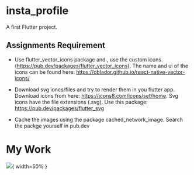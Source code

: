 # insta_profile

A first Flutter project.

## Assignments Requirement

- Use flutter_vector_icons package and  , use the custom icons.  (https://pub.dev/packages/flutter_vector_icons). 
The name  and ui of the icons can be found here: https://oblador.github.io/react-native-vector-icons/

- Download svg ioncs/files and try to render them in you flutter app.  Download icons from here: https://icons8.com/icons/set/home. Svg icons have the file extensions (.svg). 
Use this package: https://pub.dev/packages/flutter_svg

- Cache the images using the package cached_network_image.  Search the packge yourself in pub.dev


# My Work

![](https://i.ibb.co/LSdhCbz/Screenshot-1654506904.png){ width=50% }
